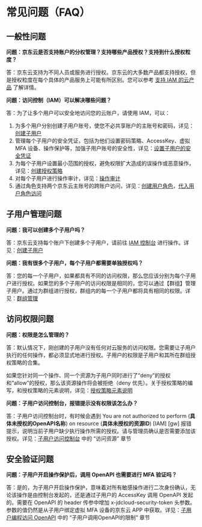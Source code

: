 # 常见问题（FAQ）

## 一般性问题

**问题：京东云是否支持账户的分权管理？支持哪些产品授权？支持到什么授权粒度？**

答：京东云支持为不同人员或服务进行授权。京东云的大多数产品都支持授权，但是授权粒度在每个具体的产品服务上可能有所区别。您可以参考 [支持 IAM 的云产品](../../../../../documentation/Management/IAM/Introduction/Support-Services.md) 了解详情。

**问题：访问控制（IAM）可以解决哪些问题？**

答：为了让多个用户可以安全地访问您的云账户，请使用 IAM，可以：

1. 为多个用户分别创建子用户账号，使您不必共享账户的主账号和密码，详见：[创建子用户](../../../../../documentation/Management/IAM/Operation-manual/User-management/Create-subuser.md)
2. 管理每个子用户的安全凭证，包括为他们设置密码策略、AccessKey、虚拟 MFA 设备、操作保护等，加强子用户账号的安全性，详见：[设置子用户的安全凭证](../../../../../documentation/Management/IAM/Operation-manual/User-management/setting-user-credentials.md)
3. 为每个子用户设置最小范围的授权，避免权限扩大造成的误操作或恶意操作，详见：[创建授权策略](../../../../../documentation/Management/IAM/Operation-manual/Policy-management/policy-manage/UI-create.md)
4. 对每个子用户进行操作审计，详见：[操作审计]()
5. 通过角色支持两个京东云主账号的跨账户访问，详见：[创建用户角色](../../../../../documentation/Management/IAM/Operation-manual/Role-management/create-role/createuserrole.md)，[代入用户角色访问](../../../../../documentation/Management/IAM/Operation-manual/Role-management/switch-role.md)

## 子用户管理问题

**问题：我可以创建多个子用户吗？**

答：京东云支持每个账户下创建多个子用户，请前往 [IAM 控制台](https://iam-console.jdcloud.com/summary) 进行操作。详见：[创建子用户](../../../../../documentation/Management/IAM/Operation-manual/User-management/Create-subuser.md)

**问题：我有很多个子用户，每个子用户都需要单独授权吗？**

答：您的每一个子用户，如果都具有不同的访问权限，那么您应该分别为每个子用户进行授权。如果您的多个子用户的访问权限是相同的，您可以通过【群组】管理子用户。通过为群组进行授权，群组内的每一个子用户都将具有相同的权限。详见：[群组管理](../../../../../documentation/Management/IAM/Operation-manual/group-management.md)

## 访问权限问题

**问题：权限是怎么管理的？**

答：默认情况下，刚创建的子用户没有任何对云服务的访问权限。您需要让子用户执行的任何操作，都必须显式地进行授权。子用户的权限是子用户和其所在群组授权策略的合集。

如果您针对同一个操作、同一个资源为子用户同时进行了“deny”的授权和“allow”的授权，那么该资源操作将会被拒绝（deny 优先）。关于授权策略的编写，和授权策略的元素说明，详见：[授权策略元素说明](../../../../../documentation/Management/IAM/Operation-manual/Policy-management/policy-grammar/elements.md)

**问题：子用户访问控制台，报错提示没有权限该怎么办？**

答：子用户访问控制台时，有时候会遇到 You are not authorized to perform (**具体未授权的OpenAPI名称**) on resource (**具体未授权的资源ID**) [IAM] [gw] 报错提示，说明当前子用户缺少执行操作所需的授权。请与管理员确认是否需要添加该授权。详见：[子用户访问控制台](../../../../../documentation/Management/IAM/Operation-manual/User-management/User-visit-console.md) 中的 “访问资源” 章节

## 安全验证问题

**问题：子用户开启操作保护后，调用 OpenAPI 也需要进行 MFA 验证吗？**

答：是的，为子用户开启操作保护，意味着对所有敏感操作进行二次身份确认，无论该操作是由控制台发起的，还是通过子用户的 AccessKey 调用 OpenAPI 发起的。需要在 OpenAPI 的 header 传参中增加 x-jdcloud-security-token 头参数。参数的值仍然是从子用户绑定虚拟 MFA 设备的京东云 APP 中获取。详见：[子用户编程访问 OpenAPI](../../../../../documentation/Management/IAM/Operation-manual/User-management/User-visit-openapi.md) 中的 “子用户调用OpenAPI的限制” 章节
